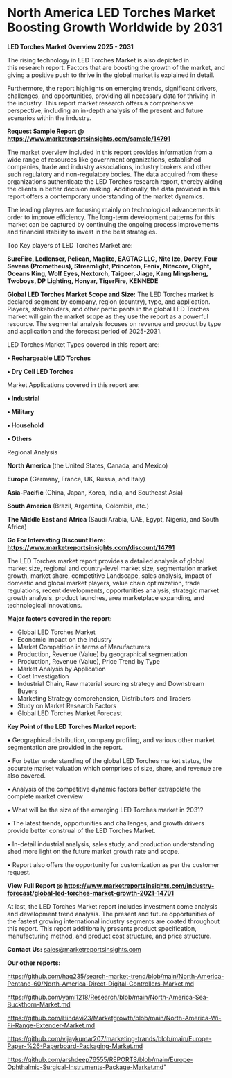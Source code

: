 # North America LED Torches Market Boosting Growth Worldwide by 2031

<Strong> LED Torches Market Overview 2025 - 2031</strong>

The rising technology in LED Torches Market is also depicted in this research report. Factors that are boosting the growth of the market, and giving a positive push to thrive in the global market is explained in detail.

Furthermore, the report highlights on emerging trends, significant drivers, challenges, and opportunities, providing all necessary data for thriving in the industry. This report market research offers a comprehensive perspective, including an in-depth analysis of the present and future scenarios within the industry.

<strong>Request Sample Report @ <a href=https://www.marketreportsinsights.com/sample/14791>https://www.marketreportsinsights.com/sample/14791</a></strong>

The market overview included in this report provides information from a wide range of resources like government organizations, established companies, trade and industry associations, industry brokers and other such regulatory and non-regulatory bodies. The data acquired from these organizations authenticate the LED Torches research report, thereby aiding the clients in better decision making. Additionally, the data provided in this report offers a contemporary understanding of the market dynamics.

The leading players are focusing mainly on technological advancements in order to improve efficiency. The long-term development patterns for this market can be captured by continuing the ongoing process improvements and financial stability to invest in the best strategies.

Top Key players of LED Torches Market are:

<strong>SureFire, Ledlenser, Pelican, Maglite, EAGTAC LLC, Nite Ize, Dorcy, Four Sevens (Prometheus), Streamlight, Princeton, Fenix, Nitecore, Olight, Oceans King, Wolf Eyes, Nextorch, Taigeer, Jiage, Kang Mingsheng, Twoboys, DP Lighting, Honyar, TigerFire, KENNEDE</strong>

<strong><b>Global LED Torches Market Scope and Size:</b></strong>
The LED Torches market is declared segment by company, region (country), type, and application. Players, stakeholders, and other participants in the global LED Torches market will gain the market scope as they use the report as a powerful resource. The segmental analysis focuses on revenue and product by type and application and the forecast period of 2025-2031.

LED Torches Market Types covered in this report are:

<strong>• Rechargeable LED Torches

• Dry Cell LED Torches</strong>

Market Applications covered in this report are:

<strong>• Industrial

• Military

• Household

• Others</strong> 

Regional Analysis

<strong>North America</strong> (the United States, Canada, and Mexico)

<strong>Europe</strong> (Germany, France, UK, Russia, and Italy)

<strong>Asia-Pacific</strong> (China, Japan, Korea, India, and Southeast Asia)

<strong>South America</strong> (Brazil, Argentina, Colombia, etc.)

<strong>The Middle East and Africa</strong> (Saudi Arabia, UAE, Egypt, Nigeria, and South Africa)

<strong>Go For Interesting Discount Here: <a href=https://www.marketreportsinsights.com/discount/14791>https://www.marketreportsinsights.com/discount/14791</a></strong>

The LED Torches market report provides a detailed analysis of global market size, regional and country-level market size, segmentation market growth, market share, competitive Landscape, sales analysis, impact of domestic and global market players, value chain optimization, trade regulations, recent developments, opportunities analysis, strategic market growth analysis, product launches, area marketplace expanding, and technological innovations.

<strong><b>Major factors covered in the report:</b></strong>
<ul>
  <li>Global LED Torches Market </li>
  <li>Economic Impact on the Industry</li>
  <li>Market Competition in terms of Manufacturers</li>
  <li>Production, Revenue (Value) by geographical segmentation</li>
  <li>Production, Revenue (Value), Price Trend by Type</li>
  <li>Market Analysis by Application</li>
  <li>Cost Investigation</li>
  <li>Industrial Chain, Raw material sourcing strategy and Downstream Buyers</li>
  <li>Marketing Strategy comprehension, Distributors and Traders</li>
  <li>Study on Market Research Factors</li>
  <li>Global LED Torches Market Forecast</li>
</ul>

<strong><b>Key Point of the LED Torches Market report:</b></strong>

• Geographical distribution, company profiling, and various other market segmentation are provided in the report.

• For better understanding of the global LED Torches market status, the accurate market valuation which comprises of size, share, and revenue are also covered.

• Analysis of the competitive dynamic factors better extrapolate the complete market overview

• What will be the size of the emerging LED Torches market in 2031?

• The latest trends, opportunities and challenges, and growth drivers provide better construal of the LED Torches Market.

• In-detail industrial analysis, sales study, and production understanding shed more light on the future market growth rate and scope.

• Report also offers the opportunity for customization as per the customer request.

<strong><b>View Full Report @ <a href=https://www.marketreportsinsights.com/industry-forecast/global-led-torches-market-growth-2021-14791>https://www.marketreportsinsights.com/industry-forecast/global-led-torches-market-growth-2021-14791</a></b></strong>


At last, the LED Torches Market report includes investment come analysis and development trend analysis. The present and future opportunities of the fastest growing international industry segments are coated throughout this report. This report additionally presents product specification, manufacturing method, and product cost structure, and price structure.

<strong>Contact Us:</strong>
sales@marketreportsinsights.com

<strong>Our other reports:</strong>

<a href=https://github.com/haq235/search-market-trend/blob/main/North-America-Pentane-60/North-America-Direct-Digital-Controllers-Market.md>https://github.com/haq235/search-market-trend/blob/main/North-America-Pentane-60/North-America-Direct-Digital-Controllers-Market.md</a>

<a href=https://github.com/yami1218/Research/blob/main/North-America-Sea-Buckthorn-Market.md>https://github.com/yami1218/Research/blob/main/North-America-Sea-Buckthorn-Market.md</a>

<a href=https://github.com/Hindavi23/Marketgrowth/blob/main/North-America-Wi-Fi-Range-Extender-Market.md>https://github.com/Hindavi23/Marketgrowth/blob/main/North-America-Wi-Fi-Range-Extender-Market.md</a>

<a href=https://github.com/vijaykumar207/marketing-trands/blob/main/Europe-Paper-%26-Paperboard-Packaging-Market.md>https://github.com/vijaykumar207/marketing-trands/blob/main/Europe-Paper-%26-Paperboard-Packaging-Market.md</a>

<a href=https://github.com/arshdeep76555/REPORTS/blob/main/Europe-Ophthalmic-Surgical-Instruments-Package-Market.md>https://github.com/arshdeep76555/REPORTS/blob/main/Europe-Ophthalmic-Surgical-Instruments-Package-Market.md</a>"
